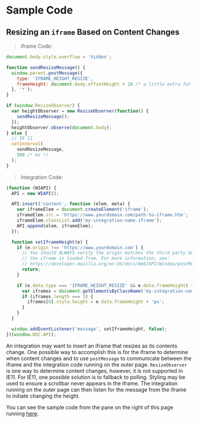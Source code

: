 # Sample Code

## Resizing an `iframe` Based on Content Changes

> iframe Code:

```javascript
document.body.style.overflow = 'hidden';

function sendResizeMessage() {
  window.parent.postMessage({
    type: 'IFRAME_HEIGHT_RESIZE',
    frameHeight: document.body.offsetHeight + 10 /* a little extra for good measure */
  }, '*');
}

if (window.ResizeObserver) {
  var heightObserver = new ResizeObserver(function() {
    sendResizeMessage();
  });
  heightObserver.observe(document.body);
} else {
  // IE 11
  setInterval(
    sendResizeMessage,
    500 /* ms */
  );
}
```

> Integration Code:

```javascript
(function (WIAPI) {
  API = new WIAPI();

  API.insert('content', function (elem, meta) {
    var iframeElem = document.createElement('iframe');
    iframeElem.src = 'https://www.yourdomain.com/path-to-iframe.htm';
    iframeElem.classList.add('my-integration-name-iframe');
    API.append(elem, iframeElem);
  });

  function setIframeHeight(e) {
    if (e.origin !== 'https://www.yourdomain.com') {
      // You should ALWAYS verify the origin matches the third party domain
      // the iframe is loaded from. For more information, see:
      // https://developer.mozilla.org/en-US/docs/Web/API/Window/postMessage#Security_concerns
      return;
    }

    if (e.data.type === 'IFRAME_HEIGHT_RESIZE' && e.data.frameHeight) {
      var iframes = document.getElementsByClassName('my-integration-name-iframe');
      if (iframes.length === 1) {
        iframes[0].style.height = e.data.frameHeight + 'px';
      }
    }
  }

  window.addEventListener('message', setIframeHeight, false);
})(window.DDC.API);
```

An integration may want to insert an iframe that resizes as its contents change. One possible way to accomplish this is for the iframe to determine when content changes and to use `postMessage` to communicate between the iframe and the integration code running on the outer page. `ResizeObserver` is one way to determine content changes, however, it is not supported in IE11. For IE11, one possible solution is to fallback to polling. Styling may be used to ensure a scrollbar never appears in the iframe. The integration running on the outer page can then listen for the message from the iframe to initiate changing the height.

You can see the sample code from the pane on the right of this page running [here](https://webapitestddc.cms.us-west-2.web.dealer.com/growing-iframe-example.htm).
